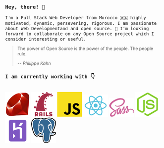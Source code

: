 ### <samp>Hey, there! 👋 </samp>

<samp>I'm a Full Stack Web Developer from Morocco 🇲🇦 highly motivated, dynamic, persevering, rigorous. I am passionate about Web Developmentand and open source. 🤗 I’m looking forward to collaborate on any Open Source project which I consider interesting or useful.</samp>

> The power of Open Source is the power of the people. The people rule.
>
> -- <cite>Philippe Kahn</cite>

### <samp>I am currently working with 👇 </samp>

<br />
<a href="https://www.ruby-lang.org/en/" taget="_blank"><img src='icons/ruby.svg' width="80"/></a>
<a href="https://www.javascript.com/" taget="_blank"><img src='icons/rails.svg' width="80"/></a>
<a href="https://rubyonrails.org/" taget="_blank"><img src='icons/javascript.svg' width="80"/></a>
<a href="https://reactjs.org/" taget="_blank"><img src='icons/react.svg' width="80"/></a>
<a href="https://sass-lang.com/" taget="_blank"><img src='icons/sass.svg' width="80"/></a>
<a href="https://nodejs.org/" taget="_blank"><img src='icons/node-js.svg' width="80"/></a>
<a href="https://www.heroku.com/" taget="_blank"><img src='icons/heroku.svg' width="80"/></a>
<a href="https://www.postgresql.org/" taget="_blank"><img src='icons/postgresql.svg' width="80"/></a>
